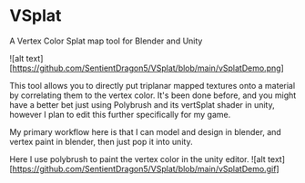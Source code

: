 # VSplat
A Vertex Color Splat map tool for Blender and Unity

![alt text][https://github.com/SentientDragon5/VSplat/blob/main/vSplatDemo.png]

This tool allows you to directly put triplanar mapped textures onto a material by correlating them to the vertex color. It's been done before, and you might have a better bet just using Polybrush and its vertSplat shader in unity, however I plan to edit this further specifically for my game. 

My primary workflow here is that I can model and design in blender, and vertex paint in blender, then just pop it into unity.

Here I use polybrush to paint the vertex color in the unity editor.
![alt text][https://github.com/SentientDragon5/VSplat/blob/main/vSplatDemo.gif]

